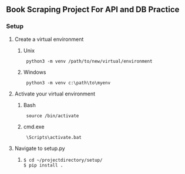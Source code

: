 <h2>Book Scraping Project For API and DB Practice</h2>

<h3>Setup</h3>

1. Create a virtual environment
   1. Unix <pre><code> python3 -m venv /path/to/new/virtual/environment </code></pre>
   2. Windows <pre><code> python3 -m venv c:\path\to\myenv </code></pre>


2. Activate your virtual environment
   1. Bash <pre><code> source <venv>/bin/activate </code></pre>
   2. cmd.exe <pre><code> <venv>\Scripts\activate.bat </code></pre>


3. Navigate to setup.py
   1. <pre><code>$ cd ~/projectdirectory/setup/<br/>$ pip install . </code></pre>

